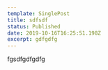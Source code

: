 ```yaml
---
template: SinglePost
title: sdfsdf
status: Published
date: 2019-10-16T16:25:51.198Z
excerpt: gdfgdfg
---
```

fgsdfgdfgdfg
